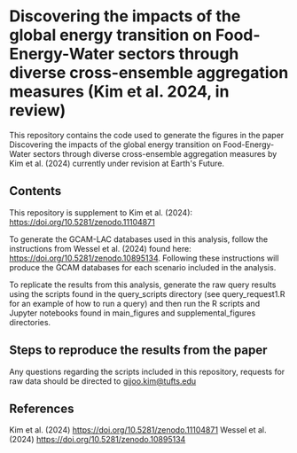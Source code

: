 # Discovering the impacts of the global energy transition on Food-Energy-Water sectors through diverse cross-ensemble aggregation measures (Kim et al. 2024, in review)

This repository contains the code used to generate the figures in the paper Discovering the impacts of the global energy transition on Food-Energy-Water sectors through diverse cross-ensemble aggregation measures by Kim et al. (2024) currently under revision at Earth's Future.

## Contents
This repository is supplement to Kim et al. (2024): https://doi.org/10.5281/zenodo.11104871

To generate the GCAM-LAC databases used in this analysis, follow the instructions from Wessel et al. (2024) found here: https://doi.org/10.5281/zenodo.10895134. 
Following these instructions will produce the GCAM databases for each scenario included in the analysis.

To replicate the results from this analysis, generate the raw query results using the scripts found in the query_scripts directory (see query_request1.R for an example of how to run a query) and then run the R scripts and Jupyter notebooks found in main_figures and supplemental_figures directories.

## Steps to reproduce the results from the paper



Any questions regarding the scripts included in this repository, requests for raw data should be directed to gijoo.kim@tufts.edu

## References
Kim et al. (2024) https://doi.org/10.5281/zenodo.11104871
Wessel et al. (2024) https://doi.org/10.5281/zenodo.10895134
